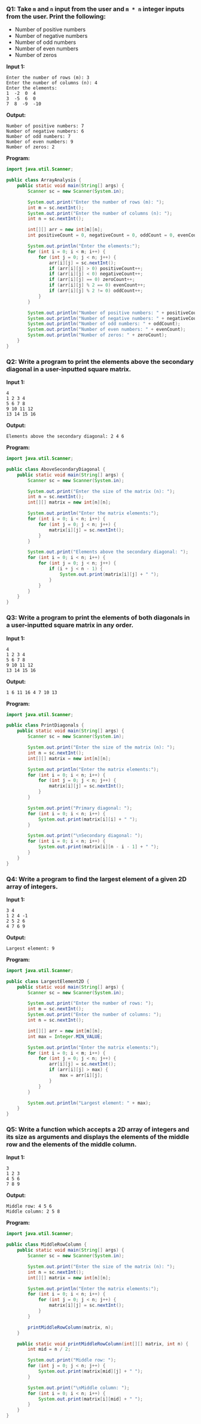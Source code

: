 ### Q1: Take `m` and `n` input from the user and `m * n` integer inputs from the user. Print the following:
- Number of positive numbers
- Number of negative numbers
- Number of odd numbers
- Number of even numbers
- Number of zeros

**Input 1:**  
```plaintext
Enter the number of rows (m): 3
Enter the number of columns (n): 4
Enter the elements:
1  -2  0  4
3  -5  6  0
7  8  -9  -10
```

**Output:**  
```plaintext
Number of positive numbers: 7
Number of negative numbers: 6
Number of odd numbers: 7
Number of even numbers: 9
Number of zeros: 2
```

**Program:**
```java
import java.util.Scanner;

public class ArrayAnalysis {
    public static void main(String[] args) {
        Scanner sc = new Scanner(System.in);

        System.out.print("Enter the number of rows (m): ");
        int m = sc.nextInt();
        System.out.print("Enter the number of columns (n): ");
        int n = sc.nextInt();

        int[][] arr = new int[m][n];
        int positiveCount = 0, negativeCount = 0, oddCount = 0, evenCount = 0, zeroCount = 0;

        System.out.println("Enter the elements:");
        for (int i = 0; i < m; i++) {
            for (int j = 0; j < n; j++) {
                arr[i][j] = sc.nextInt();
                if (arr[i][j] > 0) positiveCount++;
                if (arr[i][j] < 0) negativeCount++;
                if (arr[i][j] == 0) zeroCount++;
                if (arr[i][j] % 2 == 0) evenCount++;
                if (arr[i][j] % 2 != 0) oddCount++;
            }
        }

        System.out.println("Number of positive numbers: " + positiveCount);
        System.out.println("Number of negative numbers: " + negativeCount);
        System.out.println("Number of odd numbers: " + oddCount);
        System.out.println("Number of even numbers: " + evenCount);
        System.out.println("Number of zeros: " + zeroCount);
    }
}
```

### Q2: Write a program to print the elements above the secondary diagonal in a user-inputted square matrix.
**Input 1:**
```plaintext
4
1 2 3 4
5 6 7 8
9 10 11 12
13 14 15 16
```

**Output:**
```plaintext
Elements above the secondary diagonal: 2 4 6
```

**Program:**
```java
import java.util.Scanner;

public class AboveSecondaryDiagonal {
    public static void main(String[] args) {
        Scanner sc = new Scanner(System.in);

        System.out.print("Enter the size of the matrix (n): ");
        int n = sc.nextInt();
        int[][] matrix = new int[n][n];

        System.out.println("Enter the matrix elements:");
        for (int i = 0; i < n; i++) {
            for (int j = 0; j < n; j++) {
                matrix[i][j] = sc.nextInt();
            }
        }

        System.out.print("Elements above the secondary diagonal: ");
        for (int i = 0; i < n; i++) {
            for (int j = 0; j < n; j++) {
                if (i + j < n - 1) {
                    System.out.print(matrix[i][j] + " ");
                }
            }
        }
    }
}
```

### Q3: Write a program to print the elements of both diagonals in a user-inputted square matrix in any order.
**Input 1:**
```plaintext
4
1 2 3 4
5 6 7 8
9 10 11 12
13 14 15 16
```

**Output:**
```plaintext
1 6 11 16 4 7 10 13
```

**Program:**
```java
import java.util.Scanner;

public class PrintDiagonals {
    public static void main(String[] args) {
        Scanner sc = new Scanner(System.in);

        System.out.print("Enter the size of the matrix (n): ");
        int n = sc.nextInt();
        int[][] matrix = new int[n][n];

        System.out.println("Enter the matrix elements:");
        for (int i = 0; i < n; i++) {
            for (int j = 0; j < n; j++) {
                matrix[i][j] = sc.nextInt();
            }
        }

        System.out.print("Primary diagonal: ");
        for (int i = 0; i < n; i++) {
            System.out.print(matrix[i][i] + " ");
        }

        System.out.print("\nSecondary diagonal: ");
        for (int i = 0; i < n; i++) {
            System.out.print(matrix[i][n - i - 1] + " ");
        }
    }
}
```

### Q4: Write a program to find the largest element of a given 2D array of integers.
**Input 1:**
```plaintext
3 4
1 2 4 -1
2 5 2 6
4 7 6 9
```

**Output:**  
```plaintext
Largest element: 9
```

**Program:**
```java
import java.util.Scanner;

public class LargestElement2D {
    public static void main(String[] args) {
        Scanner sc = new Scanner(System.in);

        System.out.print("Enter the number of rows: ");
        int m = sc.nextInt();
        System.out.print("Enter the number of columns: ");
        int n = sc.nextInt();

        int[][] arr = new int[m][n];
        int max = Integer.MIN_VALUE;

        System.out.println("Enter the matrix elements:");
        for (int i = 0; i < m; i++) {
            for (int j = 0; j < n; j++) {
                arr[i][j] = sc.nextInt();
                if (arr[i][j] > max) {
                    max = arr[i][j];
                }
            }
        }

        System.out.println("Largest element: " + max);
    }
}
```

### Q5: Write a function which accepts a 2D array of integers and its size as arguments and displays the elements of the middle row and the elements of the middle column.
**Input 1:**
```plaintext
3
1 2 3
4 5 6
7 8 9
```

**Output:**
```plaintext
Middle row: 4 5 6
Middle column: 2 5 8
```

**Program:**
```java
import java.util.Scanner;

public class MiddleRowColumn {
    public static void main(String[] args) {
        Scanner sc = new Scanner(System.in);

        System.out.print("Enter the size of the matrix (n): ");
        int n = sc.nextInt();
        int[][] matrix = new int[n][n];

        System.out.println("Enter the matrix elements:");
        for (int i = 0; i < n; i++) {
            for (int j = 0; j < n; j++) {
                matrix[i][j] = sc.nextInt();
            }
        }

        printMiddleRowColumn(matrix, n);
    }

    public static void printMiddleRowColumn(int[][] matrix, int n) {
        int mid = n / 2;

        System.out.print("Middle row: ");
        for (int j = 0; j < n; j++) {
            System.out.print(matrix[mid][j] + " ");
        }

        System.out.print("\nMiddle column: ");
        for (int i = 0; i < n; i++) {
            System.out.print(matrix[i][mid] + " ");
        }
    }
}
```